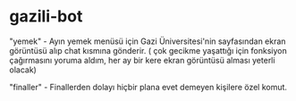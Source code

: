 # gazili-bot

"yemek" - Ayın yemek menüsü için Gazi Üniversitesi'nin sayfasından ekran görüntüsü alıp chat kısmına gönderir. ( çok gecikme yaşattığı için fonksiyon çağırmasını yoruma aldım, her ay bir kere ekran görüntüsü alması yeterli olacak)

"finaller" - Finallerden dolayı hiçbir plana evet demeyen kişilere özel komut.
